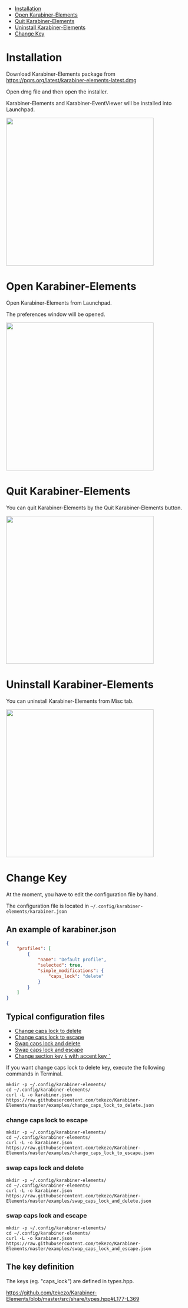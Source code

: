 * [Installation](#installation)
* [Open Karabiner-Elements](#open-karabiner-elements)
* [Quit Karabiner-Elements](#quit-karabiner-elements)
* [Uninstall Karabiner-Elements](#uninstall-karabiner-elements)
* [Change Key](#change-key)

# Installation

Download Karabiner-Elements package from https://pqrs.org/latest/karabiner-elements-latest.dmg

Open dmg file and then open the installer.

Karabiner-Elements and Karabiner-EventViewer will be installed into Launchpad.

<img src="img/installed.png" width="400">

# Open Karabiner-Elements

Open Karabiner-Elements from Launchpad.

The preferences window will be opened.

<img src="img/preferences.png" width="400">

# Quit Karabiner-Elements

You can quit Karabiner-Elements by the Quit Karabiner-Elements button.

<img src="img/quit.png" width="400">

# Uninstall Karabiner-Elements

You can uninstall Karabiner-Elements from Misc tab.

<img src="img/uninstall.png" width="400">

# Change Key

At the moment, you have to edit the configuration file by hand.

The configuration file is located in `~/.config/karabiner-elements/karabiner.json`

## An example of karabiner.json

```json
{
    "profiles": [
        {
            "name": "Default profile",
            "selected": true,
            "simple_modifications": {
                "caps_lock": "delete"
            }
        }
    ]
}
```

## Typical configuration files

* [Change caps lock to delete](https://github.com/tekezo/Karabiner-Elements/blob/master/examples/change_caps_lock_to_delete.json)
* [Change caps lock to escape](https://github.com/tekezo/Karabiner-Elements/blob/master/examples/change_caps_lock_to_escape.json)
* [Swap caps lock and delete](https://github.com/tekezo/Karabiner-Elements/blob/master/examples/swap_caps_lock_and_delete.json)
* [Swap caps lock and escape](https://github.com/tekezo/Karabiner-Elements/blob/master/examples/swap_caps_lock_and_escape.json)
* [Change section key `§` with accent key ``` ` ```](https://github.com/tekezo/Karabiner-Elements/blob/master/examples/change_section_key_to_accent_key.json)

If you want change caps lock to delete key, execute the following commands in Terminal.

```shell
mkdir -p ~/.config/karabiner-elements/
cd ~/.config/karabiner-elements/
curl -L -o karabiner.json https://raw.githubusercontent.com/tekezo/Karabiner-Elements/master/examples/change_caps_lock_to_delete.json
```

### change caps lock to escape

```shell
mkdir -p ~/.config/karabiner-elements/
cd ~/.config/karabiner-elements/
curl -L -o karabiner.json https://raw.githubusercontent.com/tekezo/Karabiner-Elements/master/examples/change_caps_lock_to_escape.json
```

### swap caps lock and delete

```shell
mkdir -p ~/.config/karabiner-elements/
cd ~/.config/karabiner-elements/
curl -L -o karabiner.json https://raw.githubusercontent.com/tekezo/Karabiner-Elements/master/examples/swap_caps_lock_and_delete.json
```

### swap caps lock and escape

```shell
mkdir -p ~/.config/karabiner-elements/
cd ~/.config/karabiner-elements/
curl -L -o karabiner.json https://raw.githubusercontent.com/tekezo/Karabiner-Elements/master/examples/swap_caps_lock_and_escape.json
```


## The key definition

The keys (eg. "caps_lock") are defined in types.hpp.

https://github.com/tekezo/Karabiner-Elements/blob/master/src/share/types.hpp#L177-L369
